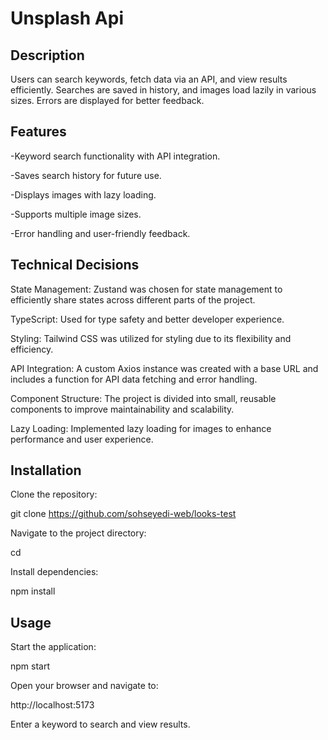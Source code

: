 # Unsplash Api

## Description
Users can search keywords, fetch data via an API, and view results efficiently. Searches are saved in history, and images load lazily in various sizes. Errors are displayed for better feedback.


## Features

-Keyword search functionality with API integration.

-Saves search history for future use.

-Displays images with lazy loading.

-Supports multiple image sizes.

-Error handling and user-friendly feedback.

## Technical Decisions

State Management: Zustand was chosen for state management to efficiently share states across different parts of the project.

TypeScript: Used for type safety and better developer experience.

Styling: Tailwind CSS was utilized for styling due to its flexibility and efficiency.

API Integration: A custom Axios instance was created with a base URL and includes a function for API data fetching and error handling.

Component Structure: The project is divided into small, reusable components to improve maintainability and scalability.

Lazy Loading: Implemented lazy loading for images to enhance performance and user experience.

## Installation

Clone the repository:

git clone <https://github.com/sohseyedi-web/looks-test>

Navigate to the project directory:

cd <looks-test>

Install dependencies:

npm install

## Usage

Start the application:

npm start

Open your browser and navigate to:

http://localhost:5173

Enter a keyword to search and view results.
